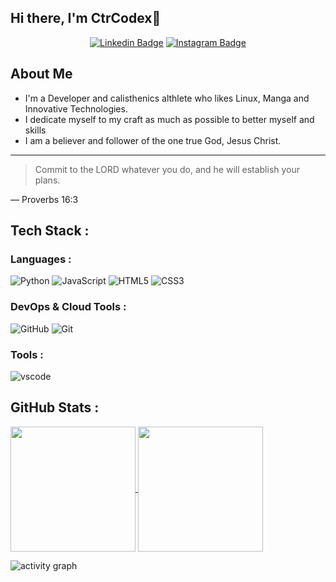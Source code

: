 ## Hi there, I'm CtrCodex👋
<div align="center">
<div>

[![Linkedin Badge](https://img.shields.io/badge/-Linkedin-blue?style=flat&logo=Linkedin&logoColor=black&link=https://www.linkedin.com/in/bradly-facey-30b148238/)](https://www.linkedin.com/in/bradly-facey-30b148238/)
[![Instagram Badge](https://img.shields.io/badge/-Insta-ae08ff?style=flat&logo=instagram&logoColor=black&link=https://www.instagram.com/ctrcodex/)](https://www.instagram.com/ctrcodex/)


</div>
</div>


## About Me
- I'm a Developer and calisthenics althlete who likes Linux, Manga and Innovative Technologies.
- I dedicate myself to my craft as much as possible to better myself and skills
- I am a believer and follower of the one true God, Jesus Christ.

---
> Commit to the LORD whatever you do, and he will establish your plans.

— Proverbs 16:3

## Tech Stack :

### Languages :

![Python](https://img.shields.io/badge/-Python-black?style=flat-square&logo=Python)
![JavaScript](https://img.shields.io/badge/-JavaScript-black?style=flat-square&logo=javascript)
![HTML5](https://img.shields.io/badge/-HTML5-black?style=flat-square&logo=html5&logoColor=red)
![CSS3](https://img.shields.io/badge/-CSS3-black?style=flat-square&logo=css3&logoColor=blue)

### DevOps & Cloud Tools :

![GitHub](https://img.shields.io/badge/-GitHub-black?style=flat-square&logo=github)
![Git](https://img.shields.io/badge/-Git-black?style=flat-square&logo=git)


### Tools :

![vscode](https://img.shields.io/badge/VScode-black?style=flat-square&logo=visualstudiocode&logoColor=blue)


## GitHub Stats :

<a href="https://github.com/CtrCodex/github-readme-stats#gh-dark-mode-only">
  <img height=200 align="center" src="https://github-readme-stats.vercel.app/api?username=CtrCodex&show_icons=true&theme=dark#gh-dark-mode-only"/>
</a>

<a href="https://github.com/CtrCodex/github-readme-stats">
  <img height=200 align="center" src="https://github-readme-stats.vercel.app/api/top-langs?username=CtrCodex&layout=compact&langs_count=8&card_width=320" />
</a>


![activity graph](https://github-readme-activity-graph.vercel.app/graph?username=CtrCodex&theme=github-dark&custom_title=Loki%20Activity%20Graph&hide_border=true)
